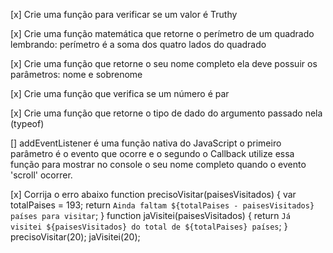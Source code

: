 [x] Crie uma função para verificar se um valor é Truthy

[x] Crie uma função matemática que retorne o perímetro de um quadrado lembrando: perímetro é a soma dos quatro lados do quadrado

[x] Crie uma função que retorne o seu nome completo ela deve possuir os parâmetros: nome e sobrenome

[x] Crie uma função que verifica se um número é par

[x] Crie uma função que retorne o tipo de dado do argumento passado nela (typeof)

[] addEventListener é uma função nativa do JavaScript o primeiro parâmetro é o evento que ocorre e o segundo o Callback utilize essa função para mostrar no console o seu nome completo quando o evento 'scroll' ocorrer.

[x] Corrija o erro abaixo
function precisoVisitar(paisesVisitados) {
var totalPaises = 193;
return `Ainda faltam ${totalPaises - paisesVisitados} países para visitar`;
}
function jaVisitei(paisesVisitados) {
return `Já visitei ${paisesVisitados} do total de ${totalPaises} países`;
}
precisoVisitar(20);
jaVisitei(20);
